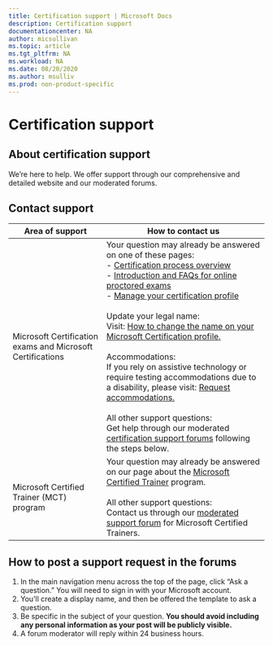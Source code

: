 ```yaml
---
title: Certification support | Microsoft Docs
description: Certification support
documentationcenter: NA
author: micsullivan
ms.topic: article
ms.tgt_pltfrm: NA
ms.workload: NA
ms.date: 08/20/2020
ms.author: msulliv
ms.prod: non-product-specific
---
```

# Certification support

## About certification support

We’re here to help. We offer support through our comprehensive and detailed website and our moderated forums.

## Contact support

| Area of support | How to contact us |
| ------------- | --- |
| Microsoft Certification exams and Microsoft Certifications | Your question may already be answered on one of these pages:<br/> - [Certification process overview](/learn/certifications/certification-process-overview)<br/>- [Introduction and FAQs for online proctored exams](/learn/certifications/online-exams-intro) <br/>- [Manage your certification profile](/learn/certifications/manage-certification-profile)<br/><br/>Update your legal name:<br/>Visit: [How to change the name on your Microsoft Certification profile.](https://support.microsoft.com/en-us/supportrequestform/de16815f-2fa5-576e-4946-70cae21a4eeb)<br/><br/>Accommodations:<br/>If you rely on assistive technology or require testing accommodations due to a disability, please visit: [Request accommodations.](/learn/certifications/request-accommodations)<br/><br/>All other support questions:<br/>Get help through our moderated [certification support forums](https://aka.ms/MCPForum) following the steps below. |
| Microsoft Certified Trainer (MCT) program | Your question may already be answered on our page about the [Microsoft Certified Trainer](/learn/certifications/mct-certification) program.<br/><br/>All other support questions:<br/>Contact us through our [moderated support forum](https://trainingsupport.microsoft.com/en-us/tcmct/forum?sort=LastReplyDate&dir=Desc&tab=All&status=all&mod=&modAge=&advFil=&postedAfter=&postedBefore=&threadType=All&isFilterExpanded=false&page=1) for Microsoft Certified Trainers. |

## How to post a support request in the forums

1. In the main navigation menu across the top of the page, click “Ask a question.” You will need to sign in with your Microsoft account.
2. You’ll create a display name, and then be offered the template to ask a question.
3. Be specific in the subject of your question. **You should avoid including any personal information as your post will be publicly visible.**
4. A forum moderator will reply within 24 business hours.